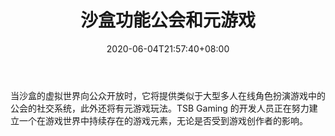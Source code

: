 ﻿---
title: "沙盒功能公会和元游戏"
date: 2020-06-04T21:57:40+08:00
lastmod: 2020-06-04T16:45:40+08:00
draft: false
authors: ["Questa"]
description: "当沙盒的虚拟世界向公众开放时，它将提供类似于大型多人在线角色扮演游戏中的公会的社交系统，此外还将有元游戏玩法。TSB Gaming 的开发人员正在努力建立一个在游戏世界中持续存在的游戏元素，无论是否受到游戏创作者的影响。"
featuredImage: "the-sandbox-features-guilds-and-meta-gameplay.jpg"
tags: ["Virtual World","虚拟世界","Play to Earn"]
categories: ["news"]
news: ["虚拟世界"]
weight: 
lightgallery: true
pinned: false
recommend: false
recommend1: false
---

当沙盒的虚拟世界向公众开放时，它将提供类似于大型多人在线角色扮演游戏中的公会的社交系统，此外还将有元游戏玩法。TSB Gaming 的开发人员正在努力建立一个在游戏世界中持续存在的游戏元素，无论是否受到游戏创作者的影响。

<!--more-->


